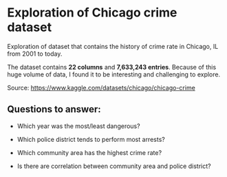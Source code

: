 # Exploration of Chicago crime dataset

Exploration of dataset that contains the history of crime rate in Chicago, IL from 2001 to today.

The dataset contains **22 columns** and **7,633,243 entries**. Because of this huge volume of data, I found it to be interesting and challenging to explore.

Source: <https://www.kaggle.com/datasets/chicago/chicago-crime>

## Questions to answer: 

-   Which year was the most/least dangerous?

-   Which police district tends to perform most arrests?

-   Which community area has the highest crime rate?

-   Is there are correlation between community area and police district?
